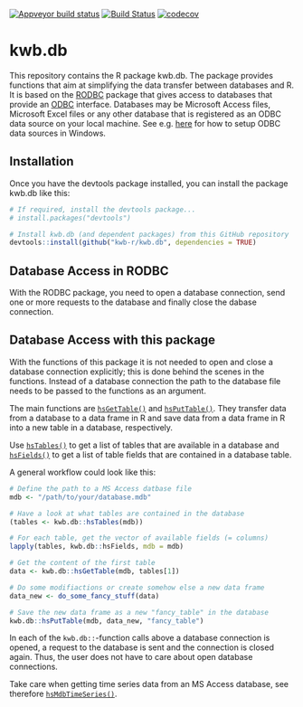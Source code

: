
<!-- README.md is generated from README.Rmd. Please edit that file -->
[![Appveyor build status](https://ci.appveyor.com/api/projects/status/m70gtm2010x6hnqi/branch/master?svg=true)](https://ci.appveyor.com/project/KWB-R/kwb-db/branch/master) [![Build Status](https://travis-ci.org/KWB-R/kwb.db.svg?branch=master)](https://travis-ci.org/KWB-R/kwb.db) [![codecov](https://codecov.io/github/KWB-R/kwb.db/branch/master/graphs/badge.svg)](https://codecov.io/github/KWB-R/kwb.db) <!-- [![lifecycle](https://img.shields.io/badge/lifecycle-stable-brightgreen.svg)](https://www.tidyverse.org/lifecycle/#stable) -->

kwb.db
======

This repository contains the R package kwb.db. The package provides functions that aim at simplifying the data transfer between databases and R. It is based on the [RODBC](https://cran.r-project.org/web/packages/RODBC/) package that gives access to databases that provide an [ODBC](https://docs.microsoft.com/en-us/sql/odbc/reference/what-is-odbc) interface. Databases may be Microsoft Access files, Microsoft Excel files or any other database that is registered as an ODBC data source on your local machine. See e.g. [here](https://docs.microsoft.com/en-us/sql/odbc/admin/odbc-data-source-administrator) for how to setup ODBC data sources in Windows.

Installation
------------

Once you have the devtools package installed, you can install the package kwb.db like this:

``` r
# If required, install the devtools package...
# install.packages("devtools")

# Install kwb.db (and dependent packages) from this GitHub repository
devtools::install(github("kwb-r/kwb.db", dependencies = TRUE)
```

Database Access in RODBC
------------------------

With the RODBC package, you need to open a database connection, send one or more requests to the database and finally close the dabase connection.

Database Access with this package
---------------------------------

With the functions of this package it is not needed to open and close a database connection explicitly; this is done behind the scenes in the functions. Instead of a database connection the path to the database file needs to be passed to the functions as an argument.

The main functions are [`hsGetTable()`](https://kwb-r.github.io/kwb.db/reference/hsGetTable.html) and [`hsPutTable()`](https://kwb-r.github.io/kwb.db/reference/hsPutTable.html). They transfer data from a database to a data frame in R and save data from a data frame in R into a new table in a database, respectively.

Use [`hsTables()`](https://kwb-r.github.io/kwb.db/reference/hsTables.html) to get a list of tables that are available in a database and [`hsFields()`](https://kwb-r.github.io/kwb.db/reference/hsFields.html) to get a list of table fields that are contained in a database table.

A general workflow could look like this:

``` r
# Define the path to a MS Access datbase file
mdb <- "/path/to/your/database.mdb"

# Have a look at what tables are contained in the database
(tables <- kwb.db::hsTables(mdb))

# For each table, get the vector of available fields (= columns)
lapply(tables, kwb.db::hsFields, mdb = mdb)

# Get the content of the first table
data <- kwb.db::hsGetTable(mdb, tables[1])

# Do some modifiactions or create somehow else a new data frame
data_new <- do_some_fancy_stuff(data)

# Save the new data frame as a new "fancy_table" in the database
kwb.db::hsPutTable(mdb, data_new, "fancy_table")
```

In each of the `kwb.db::`-function calls above a database connection is opened, a request to the database is sent and the connection is closed again. Thus, the user does not have to care about open database connections.

Take care when getting time series data from an MS Access database, see therefore [`hsMdbTimeSeries()`](https://kwb-r.github.io/kwb.db/reference/hsMdbTimeSeries.html).

